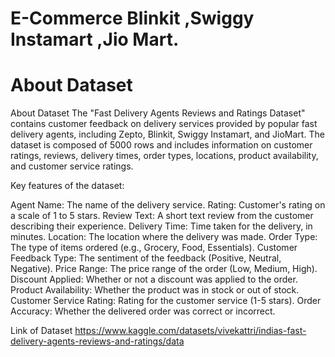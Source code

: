 # E-Commerce Blinkit ,Swiggy Instamart ,Jio Mart.


# About Dataset

About Dataset
The "Fast Delivery Agents Reviews and Ratings Dataset" contains customer feedback on delivery services provided by popular fast delivery agents, including Zepto, Blinkit, Swiggy Instamart, and JioMart. The dataset is composed of 5000 rows and includes information on customer ratings, reviews, delivery times, order types, locations, product availability, and customer service ratings.

Key features of the dataset:

Agent Name: The name of the delivery service.
Rating: Customer's rating on a scale of 1 to 5 stars.
Review Text: A short text review from the customer describing their experience.
Delivery Time: Time taken for the delivery, in minutes.
Location: The location where the delivery was made.
Order Type: The type of items ordered (e.g., Grocery, Food, Essentials).
Customer Feedback Type: The sentiment of the feedback (Positive, Neutral, Negative).
Price Range: The price range of the order (Low, Medium, High).
Discount Applied: Whether or not a discount was applied to the order.
Product Availability: Whether the product was in stock or out of stock.
Customer Service Rating: Rating for the customer service (1-5 stars).
Order Accuracy: Whether the delivered order was correct or incorrect.

Link of Dataset
https://www.kaggle.com/datasets/vivekattri/indias-fast-delivery-agents-reviews-and-ratings/data
